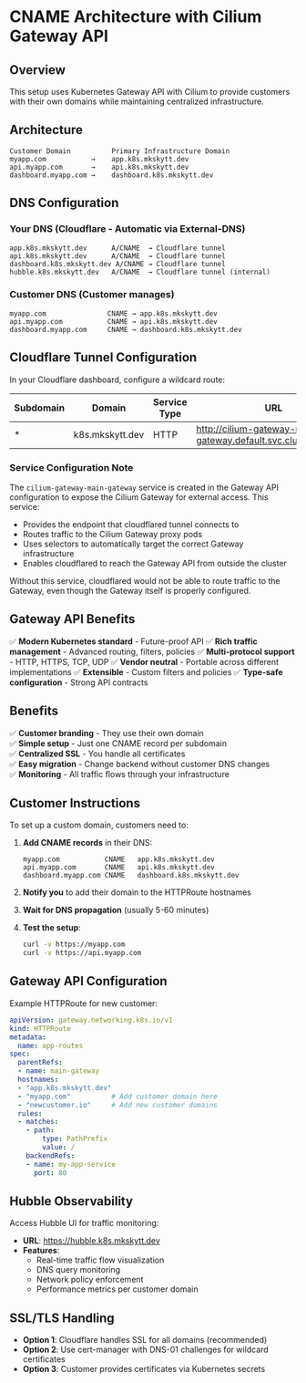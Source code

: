 # CNAME Architecture with Cilium Gateway API

## Overview
This setup uses Kubernetes Gateway API with Cilium to provide customers with their own domains while maintaining centralized infrastructure.

## Architecture

```
Customer Domain          Primary Infrastructure Domain
myapp.com           →    app.k8s.mkskytt.dev
api.myapp.com       →    api.k8s.mkskytt.dev
dashboard.myapp.com →    dashboard.k8s.mkskytt.dev
```

## DNS Configuration

### Your DNS (Cloudflare - Automatic via External-DNS)
```
app.k8s.mkskytt.dev      A/CNAME  → Cloudflare tunnel
api.k8s.mkskytt.dev      A/CNAME  → Cloudflare tunnel
dashboard.k8s.mkskytt.dev A/CNAME → Cloudflare tunnel
hubble.k8s.mkskytt.dev   A/CNAME  → Cloudflare tunnel (internal)
```

### Customer DNS (Customer manages)
```
myapp.com               CNAME → app.k8s.mkskytt.dev
api.myapp.com           CNAME → api.k8s.mkskytt.dev
dashboard.myapp.com     CNAME → dashboard.k8s.mkskytt.dev
```

## Cloudflare Tunnel Configuration

In your Cloudflare dashboard, configure a wildcard route:

| Subdomain | Domain | Service Type | URL |
|-----------|--------|--------------|-----|
| * | k8s.mkskytt.dev | HTTP | http://cilium-gateway-main-gateway.default.svc.cluster.local:80 |

### Service Configuration Note

The `cilium-gateway-main-gateway` service is created in the Gateway API configuration to expose the Cilium Gateway for external access. This service:

- Provides the endpoint that cloudflared tunnel connects to
- Routes traffic to the Cilium Gateway proxy pods 
- Uses selectors to automatically target the correct Gateway infrastructure
- Enables cloudflared to reach the Gateway API from outside the cluster

Without this service, cloudflared would not be able to route traffic to the Gateway, even though the Gateway itself is properly configured.

## Gateway API Benefits

✅ **Modern Kubernetes standard** - Future-proof API
✅ **Rich traffic management** - Advanced routing, filters, policies
✅ **Multi-protocol support** - HTTP, HTTPS, TCP, UDP
✅ **Vendor neutral** - Portable across different implementations
✅ **Extensible** - Custom filters and policies
✅ **Type-safe configuration** - Strong API contracts

## Benefits

✅ **Customer branding** - They use their own domain  
✅ **Simple setup** - Just one CNAME record per subdomain  
✅ **Centralized SSL** - You handle all certificates  
✅ **Easy migration** - Change backend without customer DNS changes  
✅ **Monitoring** - All traffic flows through your infrastructure  

## Customer Instructions

To set up a custom domain, customers need to:

1. **Add CNAME records** in their DNS:
   ```
   myapp.com           CNAME   app.k8s.mkskytt.dev
   api.myapp.com       CNAME   api.k8s.mkskytt.dev
   dashboard.myapp.com CNAME   dashboard.k8s.mkskytt.dev
   ```

2. **Notify you** to add their domain to the HTTPRoute hostnames

3. **Wait for DNS propagation** (usually 5-60 minutes)

4. **Test the setup**:
   ```bash
   curl -v https://myapp.com
   curl -v https://api.myapp.com
   ```

## Gateway API Configuration

Example HTTPRoute for new customer:
```yaml
apiVersion: gateway.networking.k8s.io/v1
kind: HTTPRoute
metadata:
  name: app-routes
spec:
  parentRefs:
  - name: main-gateway
  hostnames:
  - "app.k8s.mkskytt.dev"
  - "myapp.com"          # Add customer domain here
  - "newcustomer.io"     # Add new customer domains
  rules:
  - matches:
    - path:
        type: PathPrefix
        value: /
    backendRefs:
    - name: my-app-service
      port: 80
```

## Hubble Observability

Access Hubble UI for traffic monitoring:
- **URL**: https://hubble.k8s.mkskytt.dev
- **Features**: 
  - Real-time traffic flow visualization
  - DNS query monitoring
  - Network policy enforcement
  - Performance metrics per customer domain

## SSL/TLS Handling

- **Option 1**: Cloudflare handles SSL for all domains (recommended)
- **Option 2**: Use cert-manager with DNS-01 challenges for wildcard certificates
- **Option 3**: Customer provides certificates via Kubernetes secrets
